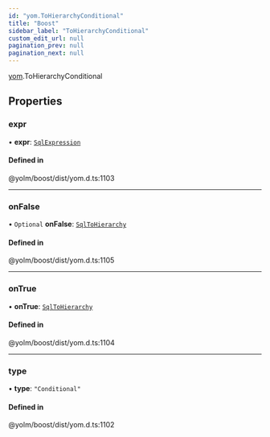 ```yaml
---
id: "yom.ToHierarchyConditional"
title: "Boost"
sidebar_label: "ToHierarchyConditional"
custom_edit_url: null
pagination_prev: null
pagination_next: null
---
```


[yom](../namespaces/yom.md).ToHierarchyConditional

## Properties

### expr

• **expr**: [`SqlExpression`](../namespaces/yom.md#sqlexpression)

#### Defined in

@yolm/boost/dist/yom.d.ts:1103

___

### onFalse

• `Optional` **onFalse**: [`SqlToHierarchy`](../namespaces/yom.md#sqltohierarchy)

#### Defined in

@yolm/boost/dist/yom.d.ts:1105

___

### onTrue

• **onTrue**: [`SqlToHierarchy`](../namespaces/yom.md#sqltohierarchy)

#### Defined in

@yolm/boost/dist/yom.d.ts:1104

___

### type

• **type**: ``"Conditional"``

#### Defined in

@yolm/boost/dist/yom.d.ts:1102

